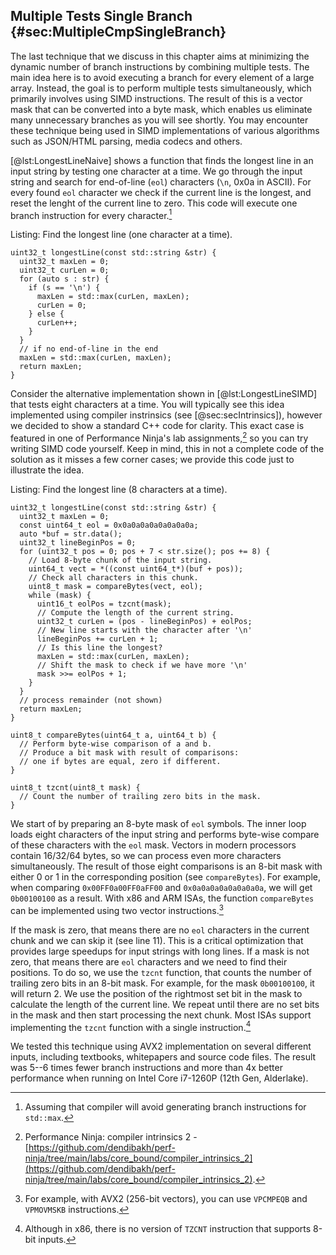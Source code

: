## Multiple Tests Single Branch {#sec:MultipleCmpSingleBranch}

The last technique that we discuss in this chapter aims at minimizing the dynamic number of branch instructions by combining multiple tests. The main idea here is to avoid executing a branch for every element of a large array. Instead, the goal is to perform multiple tests simultaneously, which primarily involves using SIMD instructions. The result of this is a vector mask that can be converted into a byte mask, which enables us eliminate many unnecessary branches as you will see shortly. You may encounter these technique being used in SIMD implementations of various algorithms such as JSON/HTML parsing, media codecs and others.

[@lst:LongestLineNaive] shows a function that finds the longest line in an input string by testing one character at a time. We go through the input string and search for end-of-line (`eol`) characters (`\n`, 0x0a in ASCII). For every found `eol` character we check if the current line is the longest, and reset the lenght of the current line to zero. This code will execute one branch instruction for every character.[^1]

Listing: Find the longest line (one character at a time).

~~~~ {#lst:LongestLineNaive .cpp}
uint32_t longestLine(const std::string &str) {
  uint32_t maxLen = 0;
  uint32_t curLen = 0;
  for (auto s : str) {
    if (s == '\n') {
      maxLen = std::max(curLen, maxLen);
      curLen = 0;
    } else {
      curLen++;
    }
  }
  // if no end-of-line in the end
  maxLen = std::max(curLen, maxLen);
  return maxLen;
}
~~~~~~~~~~~~~~~~~~~~~~~~~~~~~~~~~~~~~~~~~~~~~~~~~

Consider the alternative implementation shown in [@lst:LongestLineSIMD] that tests eight characters at a time. You will typically see this idea implemented using compiler instrinsics (see [@sec:secIntrinsics]), however we decided to show a standard C++ code for clarity. This exact case is featured in one of Performance Ninja's lab assignments,[^2] so you can try writing SIMD code yourself. Keep in mind, this in not a complete code of the solution as it misses a few corner cases; we provide this code just to illustrate the idea.

Listing: Find the longest line (8 characters at a time).

~~~~ {#lst:LongestLineSIMD .cpp .numberLines}
uint32_t longestLine(const std::string &str) {
  uint32_t maxLen = 0;
  const uint64_t eol = 0x0a0a0a0a0a0a0a0a;
  auto *buf = str.data();
  uint32_t lineBeginPos = 0;
  for (uint32_t pos = 0; pos + 7 < str.size(); pos += 8) {
    // Load 8-byte chunk of the input string.
    uint64_t vect = *((const uint64_t*)(buf + pos));
    // Check all characters in this chunk.
    uint8_t mask = compareBytes(vect, eol);
    while (mask) {
      uint16_t eolPos = tzcnt(mask);
      // Compute the length of the current string.
      uint32_t curLen = (pos - lineBeginPos) + eolPos;
      // New line starts with the character after '\n'
      lineBeginPos += curLen + 1;
      // Is this line the longest?
      maxLen = std::max(curLen, maxLen);
      // Shift the mask to check if we have more '\n'
      mask >>= eolPos + 1;
    }
  }
  // process remainder (not shown)
  return maxLen;
}

uint8_t compareBytes(uint64_t a, uint64_t b) {
  // Perform byte-wise comparison of a and b.
  // Produce a bit mask with result of comparisons:
  // one if bytes are equal, zero if different.
}

uint8_t tzcnt(uint8_t mask) {
  // Count the number of trailing zero bits in the mask.
}
~~~~~~~~~~~~~~~~~~~~~~~~~~~~~~~~~~~~~~~~~~~~~~~~~

We start of by preparing an 8-byte mask of `eol` symbols. The inner loop loads eight characters of the input string and performs byte-wise compare of these characters with the `eol` mask. Vectors in modern processors contain 16/32/64 bytes, so we can process even more characters simultaneously. The result of those eight comparisons is an 8-bit mask with either 0 or 1 in the corresponding position (see `compareBytes`). For example, when comparing `0x00FF0a00FF0aFF00` and `0x0a0a0a0a0a0a0a0a`, we will get `0b00100100` as a result. With x86 and ARM ISAs, the function `compareBytes` can be implemented using two vector instructions.[^4]

If the mask is zero, that means there are no `eol` characters in the current chunk and we can skip it (see line 11). This is a critical optimization that provides large speedups for input strings with long lines. If a mask is not zero, that means there are `eol` characters and we need to find their positions. To do so, we use the `tzcnt` function, that counts the number of trailing zero bits in an 8-bit mask. For example, for the mask `0b00100100`, it will return 2. We use the position of the rightmost set bit in the mask to calculate the length of the current line. We repeat until there are no set bits in the mask and then start processing the next chunk. Most ISAs support implementing the `tzcnt` function with a single instruction.[^3]

We tested this technique using AVX2 implementation on several different inputs, including textbooks, whitepapers and source code files. The result was 5--6 times fewer branch instructions and more than 4x better performance when running on Intel Core i7-1260P (12th Gen, Alderlake).

[^1]: Assuming that compiler will avoid generating branch instructions for `std::max`.
[^2]: Performance Ninja: compiler intrinsics 2 - [https://github.com/dendibakh/perf-ninja/tree/main/labs/core_bound/compiler_intrinsics_2](https://github.com/dendibakh/perf-ninja/tree/main/labs/core_bound/compiler_intrinsics_2).
[^3]: Although in x86, there is no version of `TZCNT` instruction that supports 8-bit inputs.
[^4]: For example, with AVX2 (256-bit vectors), you can use `VPCMPEQB` and `VPMOVMSKB` instructions.